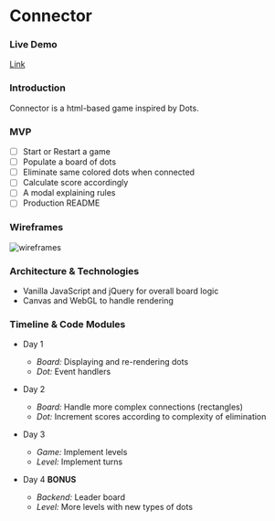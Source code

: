 Connector
==
### Live Demo
[Link](http://ycai2.github.io/connector/game.html)

### Introduction
Connector is a html-based game inspired by Dots.

### MVP
- [ ] Start or Restart a game
- [ ] Populate a board of dots
- [ ] Eliminate same colored dots when connected
- [ ] Calculate score accordingly
- [ ] A modal explaining rules
- [ ] Production README

### Wireframes

![wireframes](wireframes.png)

### Architecture & Technologies
- Vanilla JavaScript and jQuery for overall board logic
- Canvas and WebGL to handle rendering

### Timeline & Code Modules
- Day 1
  - _Board:_ Displaying and re-rendering dots
  - _Dot:_ Event handlers

- Day 2
  - _Board:_ Handle more complex connections (rectangles)
  - _Dot:_ Increment scores according to complexity of elimination

- Day 3
  - _Game:_ Implement levels
  - _Level:_ Implement turns

- Day 4 **BONUS**
  - _Backend:_ Leader board
  - _Level:_ More levels with new types of dots
